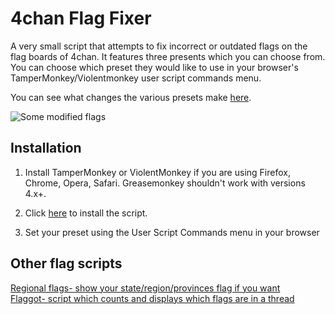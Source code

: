 # 4chan Flag Fixer
A very small script that attempts to fix incorrect or outdated flags on the flag boards of 4chan. It features three presents which you can choose from. You can choose which preset they would like to use in your browser's TamperMonkey/Violentmonkey user script commands menu.

You can see what changes the various presets make [here](https://raw.githubusercontent.com/flagzzzz/4chan-Flag-Fixer/master/Change%20Details.txt).

![Some modified flags](https://raw.githubusercontent.com/flagzzzz/4chan-Flag-Fixer/master/extra/Sample.jpg)

## Installation
1) Install TamperMonkey or ViolentMonkey if you are using Firefox, Chrome, Opera, Safari. Greasemonkey shouldn't work with versions 4.x+.

2) Click [here](https://github.com/ebinBuddha/4chan-Flag-Fixer/raw/master/4chan_flag_fixer.user.js) to install the script.

3) Set your preset using the User Script Commands menu in your browser

## Other flag scripts
[Regional flags- show your state/region/provinces flag if you want](https://gitlab.com/flagtism/Extra-Flags-for-4chan)<br/>
[Flaggot- script which counts and displays which flags are in a thread](https://github.com/dnsev/flaggot)
